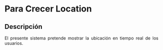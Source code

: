 Para Crecer Location
==================

## Descripción

<p align="justify">
	El presente sistema pretende mostrar la ubicación en tiempo real de los usuarios.
</p>